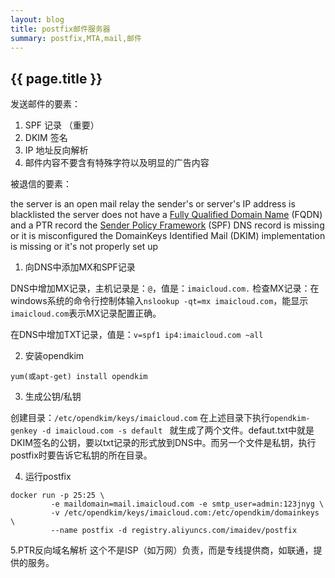 ```yaml
---
layout: blog
title: postfix邮件服务器
summary: postfix,MTA,mail,邮件
---
```


## {{ page.title }}

发送邮件的要素：
1. SPF 记录 （重要）
2. DKIM 签名
3. IP 地址反向解析
4. 邮件内容不要含有特殊字符以及明显的广告内容

被退信的要素：

the server is an open mail relay
the sender's or server's IP address is blacklisted
the server does not have a [Fully Qualified Domain Name](https://github.com/DigitalOcean-User-Projects/Articles-and-Tutorials/blob/master/set_hostname_fqdn_on_ubuntu_centos.md) (FQDN) and a PTR record
the [Sender Policy Framework](https://www.digitalocean.com/community/tutorials/how-to-use-an-spf-record-to-prevent-spoofing-improve-e-mail-reliability) (SPF) DNS record is missing or it is misconfigured
the DomainKeys Identified Mail (DKIM) implementation is missing or it's not properly set up


1. 向DNS中添加MX和SPF记录

DNS中增加MX记录，主机记录是：```@```，值是：```imaicloud.com.```
检查MX记录：在windows系统的命令行控制体输入```nslookup -qt=mx imaicloud.com```，能显示```imaicloud.com```表示MX记录配置正确。

在DNS中增加TXT记录，值是：```v=spf1 ip4:imaicloud.com ~all```

2. 安装opendkim

```
yum(或apt-get) install opendkim
```
3. 生成公钥/私钥

创建目录：```/etc/opendkim/keys/imaicloud.com```
在上述目录下执行```opendkim-genkey -d imaicloud.com -s default ```  就生成了两个文件。defaut.txt中就是DKIM签名的公钥，要以txt记录的形式放到DNS中。而另一个文件是私钥，执行postfix时要告诉它私钥的所在目录。

4. 运行postfix

```
docker run -p 25:25 \
         -e maildomain=mail.imaicloud.com -e smtp_user=admin:123jnyg \
         -v /etc/opendkim/keys/imaicloud.com:/etc/opendkim/domainkeys \
         --name postfix -d registry.aliyuncs.com/imaidev/postfix
```
5.PTR反向域名解析
 这个不是ISP（如万网）负责，而是专线提供商，如联通，提供的服务。
